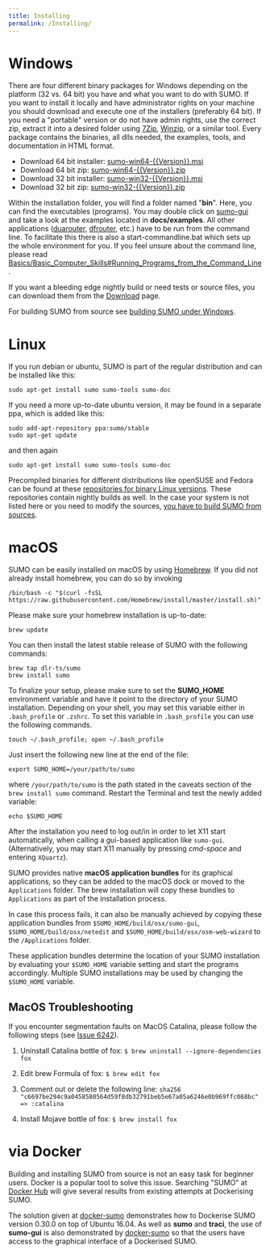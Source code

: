 ```yaml
---
title: Installing
permalink: /Installing/
---
```


# Windows

There are four different binary packages for Windows depending on the
platform (32 vs. 64 bit) you have and what you want to do with SUMO. If
you want to install it locally and have administrator rights on your
machine you should download and execute one of the installers
(preferably 64 bit). If you need a "portable" version or do not have
admin rights, use the correct zip, extract it into a desired folder
using [7Zip](https://7-zip.de/),
[Winzip](https://www.winzip.com/win/de/prod_down.html), or a similar tool. Every
package contains the binaries, all dlls needed, the examples, tools, and
documentation in HTML format.

- Download 64 bit installer: [sumo-win64-{{Version}}.msi](http://prdownloads.sourceforge.net/sumo/sumo-win64-{{Version}}.msi?download)
- Download 64 bit zip: [sumo-win64-{{Version}}.zip](http://prdownloads.sourceforge.net/sumo/sumo-win64-{{Version}}.zip?download)
- Download 32 bit installer: [sumo-win32-{{Version}}.msi](http://prdownloads.sourceforge.net/sumo/sumo-win32-{{Version}}.msi?download)
- Download 32 bit zip: [sumo-win32-{{Version}}.zip](http://prdownloads.sourceforge.net/sumo/sumo-win32-{{Version}}.zip?download)

Within the installation folder, you will find a folder named "**bin**".
Here, you can find the executables (programs). You may double click on
[sumo-gui](sumo-gui.md) and take a look at the examples located
in **docs/examples**. All other applications
([duarouter](duarouter.md), [dfrouter](dfrouter.md),
etc.) have to be run from the command line. To facilitate this there is
also a start-commandline.bat which sets up the whole environment for
you. If you feel unsure about the command line, please read
[Basics/Basic_Computer_Skills\#Running_Programs_from_the_Command_Line](Basics/Basic_Computer_Skills.md#running_programs_from_the_command_line).

If you want a bleeding edge nightly build or need tests or source files,
you can download them from the [Download](Downloads.md) page.

For building SUMO from source see [building SUMO under Windows](Installing/Windows_Build.md).

# Linux

If you run debian or ubuntu, SUMO is part of the regular distribution
and can be installed like this:

```
sudo apt-get install sumo sumo-tools sumo-doc
```

If you need a more up-to-date ubuntu version, it may be found in a
separate ppa, which is added like this:

```
sudo add-apt-repository ppa:sumo/stable
sudo apt-get update
```

and then again

```
sudo apt-get install sumo sumo-tools sumo-doc
```

Precompiled binaries for different distributions like openSUSE and
Fedora can be found at these [repositories for binary Linux versions](http://download.opensuse.org/repositories/home:/behrisch/).
These repositories contain nightly builds as well. In the case your
system is not listed here or you need to modify the sources, [you have to build SUMO from sources](Installing/Linux_Build.md).

# macOS

SUMO can be easily installed on macOS by using [Homebrew](http://brew.sh). If you did not already install homebrew, you can do so by invoking
```
/bin/bash -c "$(curl -fsSL https://raw.githubusercontent.com/Homebrew/install/master/install.sh)"
```
Please make sure your homebrew installation is up-to-date:
```
brew update
```
You can then install the latest stable release of SUMO with the following commands:
```
brew tap dlr-ts/sumo
brew install sumo
```
To finalize your setup, please make sure to set the **SUMO_HOME** environment variable and have it point to the directory of your SUMO installation. Depending on your shell, you may set this variable either in `.bash_profile` or `.zshrc`. To set this variable in `.bash_profile` you can use the following commands. 
```
touch ~/.bash_profile; open ~/.bash_profile
```
Just insert the following new line at the end of the file: 
```
export SUMO_HOME=/your/path/to/sumo
```
where `/your/path/to/sumo` is the path stated in the caveats section of the `brew install sumo` command. Restart the Terminal and test the newly added variable:
```
echo $SUMO_HOME
```
After the installation you need to log out/in in order to let X11 start automatically, when calling a gui-based application like ```sumo-gui```. (Alternatively, you may start X11 manually by pressing *cmd-space* and entering ```XQuartz```).

SUMO provides native **macOS application bundles** for its graphical applications, so they can be added to the macOS dock or moved to the `Applications` folder. The brew installation will copy these bundles to `Applications` as part of the installation process. 

In case this process fails, it can also be manually achieved by copying these application bundles from `$SUMO_HOME/build/osx/sumo-gui`, `$SUMO_HOME/build/osx/netedit` and `$SUMO_HOME/build/osx/osm-web-wizard` to the `/Applications` folder. 

These application bundles determine the location of your SUMO installation by evaluating your `$SUMO_HOME` variable setting and start the programs accordingly. Multiple SUMO installations may be used by changing the `$SUMO_HOME` variable.

## MacOS Troubleshooting

If you encounter segmentation faults on MacOS Catalina, please follow the following steps (see [Issue 6242](https://github.com/eclipse/sumo/issues/6242#issuecomment-553458710)).

1. Uninstall Catalina bottle of fox:
```$ brew uninstall --ignore-dependencies fox```

2. Edit brew Formula of fox:
```$ brew edit fox```

3. Comment out or delete the following line:
```sha256 "c6697be294c9a0458580564d59f8db32791beb5e67a05a6246e0b969ffc068bc" => :catalina```

4. Install Mojave bottle of fox:
```$ brew install fox```


# via Docker

Building and installing SUMO from source is not an easy task for
beginner users. Docker is a popular tool to solve this issue. Searching
"SUMO" at [Docker Hub](https://hub.docker.com) will give several results
from existing attempts at Dockerising SUMO.

The solution given at
[docker-sumo](https://github.com/bogaotory/docker-sumo) demonstrates how
to Dockerise SUMO version 0.30.0 on top of Ubuntu 16.04. As well as
**sumo** and **traci**, the use of **sumo-gui** is also demonstrated by
[docker-sumo](https://github.com/bogaotory/docker-sumo) so that the
users have access to the graphical interface of a Dockerised SUMO.
